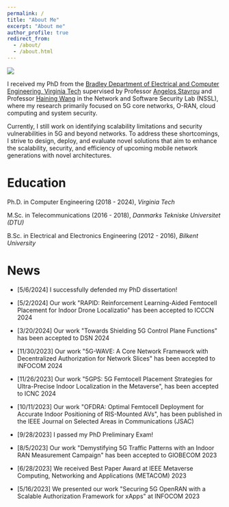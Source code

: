 ```yaml
---
permalink: /
title: "About Me"
excerpt: "About me"
author_profile: true
redirect_from: 
  - /about/
  - /about.html
---
```

<img src='/images/citybacksource.png'><br>

I received my PhD from the [Bradley Department of Electrical and Computer Engineering, Virginia Tech](https://ece.vt.edu/) supervised by Professor [Angelos Stavrou](https://ece.vt.edu/people/profile/angelos.html) and Professor [Haining Wang](https://ece.vt.edu/people/profile/hnw.html) in the Network and Software Security Lab (NSSL), where my research primarily focused on 5G core networks, O-RAN, cloud computing and system security.

Currently, I still work on identifying scalability limitations and security vulnerabilities in 5G and beyond networks. To address these shortcomings, I strive to design, deploy, and evaluate novel solutions that aim to enhance the scalability, security, and efficiency of upcoming mobile network generations with novel architectures.

Education
======

Ph.D. in Computer Engineering (2018 - 2024), _Virginia Tech_

M.Sc. in Telecommunications (2016 - 2018), _Danmarks Tekniske Universitet (DTU)_

B.Sc. in Electrical and Electronics Engineering (2012 - 2016), _Bilkent University_


News
======
 - [5/6/2024] I successfully defended my PhD dissertation!
 
 - [5/2/2024] Our work "RAPID: Reinforcement Learning-Aided Femtocell Placement for Indoor Drone Localizatio" has been accepted to ICCCN 2024
 
 - [3/20/2024] Our work "Towards Shielding 5G Control Plane Functions" has been accepted to DSN 2024
 
 - [11/30/2023] Our work "5G-WAVE: A Core Network Framework with Decentralized Authorization for Network Slices" has been accepted to INFOCOM 2024

 - [11/26/2023] Our work "5GPS: 5G Femtocell Placement Strategies for Ultra-Precise Indoor Localization in the Metaverse", has been accepted to ICNC 2024

 - [10/11/2023] Our work "OFDRA: Optimal Femtocell Deployment for Accurate Indoor Positioning of RIS-Mounted AVs", has been published in the IEEE Journal on Selected Areas in Communications (JSAC) 

 - [9/28/2023] I passed my PhD Preliminary Exam!

 - [8/5/2023] Our work "Demystifying 5G Traffic Patterns with an Indoor RAN Measurement Campaign" has been accepted to GlOBECOM 2023

 - [6/28/2023] We received Best Paper Award at IEEE Metaverse Computing, Networking and Applications (METACOM) 2023

 - [5/16/2023] We presented our work "Securing 5G OpenRAN with a Scalable Authorization Framework for xApps" at INFOCOM 2023
